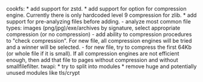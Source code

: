 cookfs:
    * add support for zstd.
    * add support for option for compression engine. Currently there is only
      hardcoded level 9 compression for zlib.
    * add support for pre-analyzing files before adding.
      - analyze most common file types: images (png/jpg)/exe/archives by
        signature, select appropriate compression (or no compression)
      - add ability to compression procedures to "check compression". For new
        file, all compression engines will be tried and a winner will be
        selected.
      - for new file, try to compress the first 64Kb (or whole file if it is
        small). If all compression engines are not efficient enough, then add
        that file to pages without compression and without smallfilefilter.
twapi:
    * try to split into modules
    * remove huge and potentially unused modules like tls/crypt
